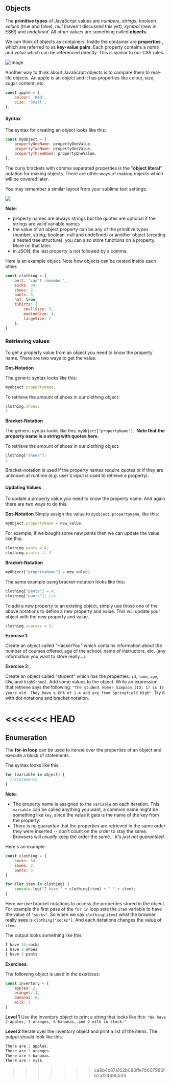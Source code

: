 ## Objects

The **primitive types** of JavaScript values are *numbers*, *strings*, *boolean values* (true and false), *null* (haven't discussed this yet), *symbol* (new in ES6!) and *undefined*. All other values are something called **objects**.

We can think of objects as containers. Inside the container are **properties** , which are referred to as **key-value pairs**. Each property contains a *name* and *value* which can be referenced directly. This is similar to our CSS rules.

![image](https://hychalknotes.s3.amazonaws.com/objects.png)

Another way to think about JavaScript objects is to compare them to real-life objects. An apple is an object and it has properties like colour, size, sugar content, etc.

```js
const apple = {
	colour: 'Red',
	size: 'Small',
};
```

#### Syntax
The syntax for creating an object looks like this:

```js
const myObject = {
	propertyOneName: propertyOneValue,
	propertyTwoName: propertyOneValue,
	propertyThreeName: propertyOneValue,
};
```

The curly brackets with comma separated properties is the "**object literal**" notation for making objects. There are other ways of making objects which will be covered later.

You may remember a similar layout from your sublime text settings:

![](http://wes.io/U0dv/content)

**Note**:

* property names are always strings but the quotes are optional if the strings are valid variable names
* the value of an object property can be any of the primitive types (number, string, boolean, null and undefined) or another object (creating a nested tree structure), you can also store functions on a property. More on that later.
* in JSON, the last property is not followed by a comma.

Here is an example object. Note how objects can be nested inside each other. 

```js
const clothing = {
	belt: "can't remember",
	socks: 34,
	shoes: 2,
	pants: 3,
	hat: true,
	tShirts: {
		smallSize: 3,
		mediumSize: 4,
		largeSize: 2
	},
}
```

### Retrieving values
To get a property value from an object you need to know the property name. There are two ways to get the value.

**Dot-Notation**

The generic syntax looks like this:
```js
myObject.propertyName;
```

To retrieve the amount of shoes in our clothing object:

```js
clothing.shoes;
2
```

**Bracket-Notation**

The generic syntax looks like this: `myObject["propertyName"];` **Note that the property name is a string with quotes here.**

To retrieve the amount of shoes in our clothing object:

```js
clothing["shoes"];
2
```

Bracket-notation is used if the property names require quotes or if they are unknown at runtime (e.g. user's input is used to retrieve a property).

#### Updating Values

To update a property value you need to know the property name. And again there are two ways to do this.

**Dot-Notation**
Simply assign the value to `myObject.propertyName`, like this:

```js
myObject.propertyName = new_value;
```

For example, if we bought some new pants then we can update the value like this:

```js
clothing.pants = 4;
clothing.pants; // 4
```

**Bracket-Notation**

```js
myObject["propertyName"] = new_value;
```

The same example using bracket-notation looks like this:

```js
clothing["pants"] = 4;
clothing["pants"]; //4
```

To add a new property to an existing object, simply use those one of the above notations to define a new property and value. This will update your object with the new property and value.

```js
clothing.scarves = 5;
```

**Exercise 1**:

Create an object called "HackerYou" which contains information about the number of courses offered, age of the school, name of instructors, etc. (any information you want to store really…). 

**Exercise 2**:

Create an object called "student" which has the properties: `id`, `name`, `age`, `GPA`, and `highSchool`. Add some values to the object. Write an expression that retrieve says the following: `"The student Homer Simpson (ID: 1) is 15 years old. They have a GPA of 1.4 and are from Springfield High"`. Try it with dot notations and bracket notation.

<<<<<<< HEAD
=======
## Enumeration

The **for-in loop** can be used to iterate over the properties of an object and execute a block of statements.

The syntax looks like this:

```js
for (variable in object) {
  //statements
}
```

**Note**: 

* The property name is assigned to the `variable` on each iteration. This `variable` can be called anything you want, a common name might be something like `key`, since the value it gets is the name of the key from the property.
* There is no guarantee that the properties are retrieved in the same order they were inserted -- don't count on the order to stay the same. Browsers will *usually* keep the order the same… *it's just not guaranteed*.

Here's an example:

```js
const clothing = {
	socks: 34,
	shoes: 2,
	pants: 3
}

for (let item in clothing) {
	console.log("I have " + clothing[item] + " " + item);
}
```

Here we use bracket notations to access the properties stored in the object. For example the first pass of the `for in` loop sets the `item` variable to have the value of `"socks"`. So when we say `clothing[item]` what the browser really sees is `clothing["socks"]`. And each iterations changes the value of `item`.

The output looks something like this:

```js
I have 34 socks
I have 2 shoes
I have 3 pants
```

**Exercises**:

The following object is used in the exercises:

```js
const inventory = {
	apples: 2,
	oranges: 3,
	bananas: 6,
	milk: 2
}
```

**Level 1**
Use the inventory object to print a string that looks like this: `"We have 2 apples, 3 oranges, 6 bananas, and 2 milk in stock."`

**Level 2**
Iterate over the inventory object and print a list of the items. The output should look like this:

```js
There are 2 apples.
There are 3 oranges.
There are 6 bananas.
There are 2 milk.
```
>>>>>>> ca8b4c87a162b088ffe7b607986fb2a124490505

